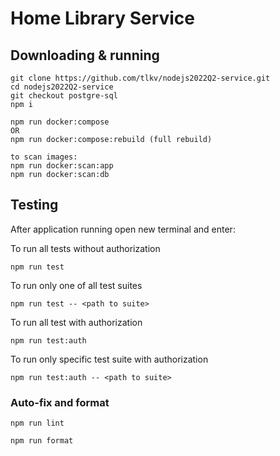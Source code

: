 # Home Library Service

## Downloading & running

```
git clone https://github.com/tlkv/nodejs2022Q2-service.git
cd nodejs2022Q2-service
git checkout postgre-sql
npm i

npm run docker:compose
OR
npm run docker:compose:rebuild (full rebuild)

to scan images:
npm run docker:scan:app
npm run docker:scan:db
```

## Testing

After application running open new terminal and enter:

To run all tests without authorization

```
npm run test
```

To run only one of all test suites

```
npm run test -- <path to suite>
```

To run all test with authorization

```
npm run test:auth
```

To run only specific test suite with authorization

```
npm run test:auth -- <path to suite>
```

### Auto-fix and format

```
npm run lint
```

```
npm run format
```
